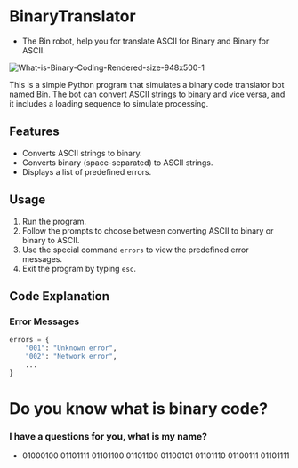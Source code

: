 # BinaryTranslator
- The Bin robot, help you for translate ASCII for Binary and Binary for ASCII.

![What-is-Binary-Coding-Rendered-size-948x500-1](https://github.com/Dollengo/BinaryTranslator/assets/131563888/88b70193-555f-42ad-b166-e39b31d4791f)


This is a simple Python program that simulates a binary code translator bot named Bin. The bot can convert ASCII strings to binary and vice versa, and it includes a loading sequence to simulate processing.

## Features

- Converts ASCII strings to binary.
- Converts binary (space-separated) to ASCII strings.
- Displays a list of predefined errors.

## Usage

1. Run the program.
2. Follow the prompts to choose between converting ASCII to binary or binary to ASCII.
3. Use the special command `errors` to view the predefined error messages.
4. Exit the program by typing `esc`.

## Code Explanation

### Error Messages

```python
errors = {
    "001": "Unknown error",
    "002": "Network error",
    ...
}
```
# Do you know what is binary code?
### I have a questions for you, what is my name?
- 01000100 01101111 01101100 01101100 01100101 01101110 01100111 01101111
